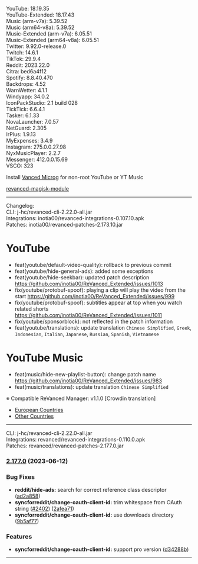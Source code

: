 YouTube: 18.19.35  
YouTube-Extended: 18.17.43  
Music (arm-v7a): 5.39.52  
Music (arm64-v8a): 5.39.52  
Music-Extended (arm-v7a): 6.05.51  
Music-Extended (arm64-v8a): 6.05.51  
Twitter: 9.92.0-release.0  
Twitch: 14.6.1  
TikTok: 29.9.4  
Reddit: 2023.22.0  
Citra: bed6a4f12  
Spotify: 8.8.40.470  
Backdrops: 4.52  
WarnWetter: 4.1.1  
Windyapp: 34.0.2  
IconPackStudio: 2.1 build 028  
TickTick: 6.6.4.1  
Tasker: 6.1.33  
NovaLauncher: 7.0.57  
NetGuard: 2.305  
IrPlus: 1.9.13  
MyExpenses: 3.4.9  
Instagram: 275.0.0.27.98  
NyxMusicPlayer: 2.2.7  
Messenger: 412.0.0.15.69  
VSCO: 323  

Install [Vanced Microg](https://github.com/TeamVanced/VancedMicroG/releases) for non-root YouTube or YT Music  

[revanced-magisk-module](https://github.com/j-hc/revanced-magisk-module)  

---
Changelog:  
CLI: j-hc/revanced-cli-2.22.0-all.jar  
Integrations: inotia00/revanced-integrations-0.107.10.apk  
Patches: inotia00/revanced-patches-2.173.10.jar  

YouTube
==
- feat(youtube/default-video-quality): rollback to previous commit
- feat(youtube/hide-general-ads): added some exceptions
- feat(youtube/hide-seekbar): updated patch description https://github.com/inotia00/ReVanced_Extended/issues/1013
- fix(youtube/protobuf-spoof): playing a clip will play the video from the start https://github.com/inotia00/ReVanced_Extended/issues/999
- fix(youtube/protobuf-spoof): subtitles appear at top when you watch related shorts https://github.com/inotia00/ReVanced_Extended/issues/1011
- fix(youtube/sponsorblock): not reflected in the patch information
- feat(youtube/translations): update translation
`Chinese Simplified`, `Greek`, `Indonesian`, `Italian`, `Japanese`, `Russian`, `Spanish`, `Vietnamese`


YouTube Music
==
- feat(music/hide-new-playlist-button): change patch name https://github.com/inotia00/ReVanced_Extended/issues/983
- feat(music/translations): update translation
`Chinese Simplified`


※ Compatible ReVanced Manager: v1.1.0
[Crowdin translation]
- [European Countries](https://crowdin.com/project/revancedextendedeu)
- [Other Countries](https://crowdin.com/project/revancedextended)
---
CLI: j-hc/revanced-cli-2.22.0-all.jar  
Integrations: revanced/revanced-integrations-0.110.0.apk  
Patches: revanced/revanced-patches-2.177.0.jar  

### [2.177.0](https://github.com/revanced/revanced-patches/compare/v2.176.1...v2.177.0) (2023-06-12)
### Bug Fixes
* **reddit/hide-ads:** search for correct reference class descriptor ([ad2a858](https://github.com/revanced/revanced-patches/commit/ad2a8585b2a5ecbc5eb92dd23b0ab124aa8a2541))
* **syncforreddit/change-oauth-client-id:** trim whitespace from OAuth string ([#2402](https://github.com/revanced/revanced-patches/issues/2402)) ([2afea71](https://github.com/revanced/revanced-patches/commit/2afea71557cfe4eb64d7c7ebf5a07dfd24a11824))
* **syncforreddit/change-oauth-client-id:** use downloads directory ([9b5af77](https://github.com/revanced/revanced-patches/commit/9b5af77a229a22466cfe8ed41a21d081beeae960))
### Features
* **syncforreddit/change-oauth-client-id:** support pro version ([d34288b](https://github.com/revanced/revanced-patches/commit/d34288b6e8c7f5bb944622a3c741fcc693868033))

---  

